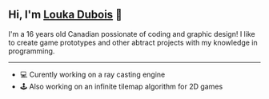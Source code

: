 ## Hi, I'm [Louka Dubois][twitter] 👋

I'm a 16 years old Canadian possionate of coding and graphic design!
I like to create game prototypes and other abtract projects with my knowledge in programming.

---
- 💻 Curently working on a ray casting engine
- 🕹 Also working on an infinite tilemap algorithm for 2D games


[twitter]: https://twitter.com/louka_dubois
